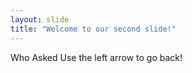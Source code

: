 ```yaml
---
layout: slide
title: "Welcome to our second slide!"
---
```

Who Asked 
Use the left arrow to go back!


